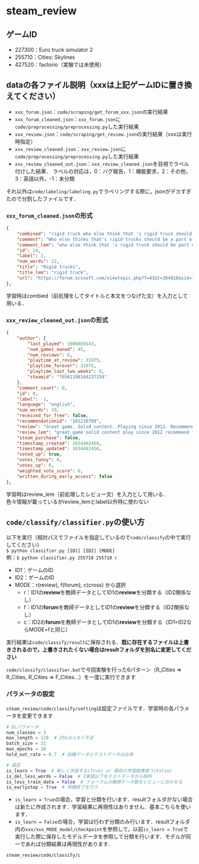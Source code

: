 # steam_review

## ゲームID
- 227300：Euro truck simulator 2
- 255710：Cities: Skylines
- 427520：factorio（実験では未使用）

## dataの各ファイル説明（xxxは上記ゲームIDに置き換えてください）
- `xxx_forum.json`：`code/scraping/get_forum_xxx.json`の実行結果
- `xxx_forum_cleaned.json`：`xxx_forum.json`に`code/preprocessing/preprocessing.py`した実行結果
- `xxx_review.json`：`code/scraping/get_review.json`の実行結果（xxxは実行時指定）
- `xxx_review_cleaned.json`：`xxx_review.json`に`code/preprocessing/preprocessing.py`した実行結果
- `xxx_review_cleaned_out.json`：`xxx_review_cleaned.json`を目視でラベル付けした結果．
ラベルの対応は，0：バグ報告，1：機能要求，2：その他，3：英語以外，-1：未分類

それ以外は`code/labeling/labeling.py`でラベリングする際に，jsonがデカすぎたので分割したファイルです．

### `xxx_forum_cleaned.json`の形式
```json
{
    "combined": "rigid truck who else think that 's rigid truck should be part of ets at to think would be cool correct spelling",
    "comment": "Who else thinks that's rigid trucks should be a part of ets and ats to. I think would be cool.\n\nCorrected spelling",
    "comment_lem": "who else think that 's rigid truck should be part of ets at to think would be cool correct spelling",
    "id": 14,
    "label": 2,
    "num_words": 22,
    "title": "Rigid trucks",
    "title_lem": "rigid truck",
    "url": "https://forum.scssoft.com/viewtopic.php?f=41&t=304816&sid=756637e85960522bd70695712dbd8353"
},
```
学習時はcombied（前処理をしてタイトルと本文をつなげた文）を入力として用いる．

### `xxx_review_cleaned_out.json`の形式
```json
{
    "author": {
        "last_played": 1606089143,
        "num_games_owned": 45,
        "num_reviews": 6,
        "playtime_at_review": 31975,
        "playtime_forever": 31975,
        "playtime_last_two_weeks": 0,
        "steamid": "76561198164237334"
    },
    "comment_count": 0,
    "id": 0,
    "label": -1,
    "language": "english",
    "num_words": 19,
    "received_for_free": false,
    "recommendationid": "101210709",
    "review": "Great game. Solid content. Playing since 2012. Recommended for trucking enth，usiast, driving thousand kilometers at 80 kph.\nValue 10/10.",
    "review_lem": "great game solid content play since 2012 recommend for truck enthusiast drive thousand kilometer at 80 kph value 10/10",
    "steam_purchase": false,
    "timestamp_created": 1634492456,
    "timestamp_updated": 1634492456,
    "voted_up": true,
    "votes_funny": 0,
    "votes_up": 0,
    "weighted_vote_score": 0,
    "written_during_early_access": false
},
```
学習時はreview_lem（前処理したレビュー文）を入力として用いる．  
色々情報が載っているがreview_lemとlabel以外特に使わない

## `code/classify/classifier.py`の使い方
以下を実行（相対パスでファイルを指定しているので`code/classify`の中で実行してください）  
`$ python classifier.py [ID1] [ID2] [MODE]`  
例：`$ python classifier.py 255710 255710 r`
- ID1：ゲームのID
- ID2：ゲームのID
- MODE：r(review), f(forum), c(cross) から選択
    - r：ID1の**review**を教師データとしてID1の**review**を分類する（ID2関係なし）
    - f：ID1の**forum**を教師データとしてID1の**review**を分類する（ID2関係なし）
    - c：ID2の**forum**を教師データとしてID1の**review**を分類する（ID1=ID2ならMODE=fと同じ）

実行結果は`code/classify/result`に保存される．**既に存在するファイルは上書きされるので，上書きされたくない場合はresultフォルダを別名に変更してください**

`code/classify/classifier.bat`で今回実験を行った6パターン（R_Cities ⇒ R_Cities, R_Cities ⇒ F_Cities...）を一度に実行できます

### パラメータの設定
`steam_review/code/classify/setting`は設定ファイルです．学習時の各パラメータを変更できます
```python
# DLパラメータ
num_classes = 3
max_length = 128  # 256はメモリ不足
batch_size = 32
max_epochs = 10
hold_out_rate = 0.7  # 訓練データとテストデータの比率

# 設定
is_learn = True  # 新しく学習する(True) or 既存の学習結果使う(False)
is_del_less_words = False  # 1単語以下をテストデータから除外
is_less_train_data = False  # フォーラムの教師データ数をレビューに合わせる
is_earlystop = True  # 早期終了を行う
```
- `is_learn = True`の場合，学習と分類を行います．resultフォルダがない場合は新たに作成されます．学習結果に再現性はありません．基本こちらを使います．  
- `is_learn = False`の場合，学習は行わず分類のみ行います．resultフォルダ内の`xxx/xxx_MODE_model/checkpoint`を参照して，以前`is_learn = True`で実行した際に保存したモデルデータを参照して分類を行います．モデルが同一であれば分類結果は再現性があります．


`steam_review/code/classify/c`
